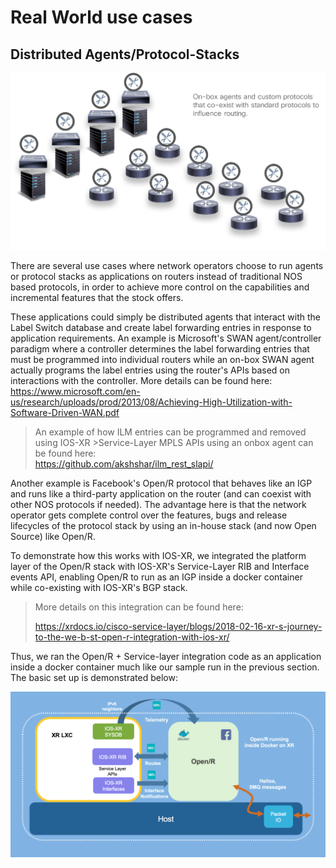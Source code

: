 # Real World use cases

## Distributed Agents/Protocol-Stacks


![distributed_protocols](assets/images/distributed_protocols.png)

There are several use cases where network operators choose to run agents or protocol stacks as applications on routers instead of traditional NOS based protocols, in order to achieve more control on the capabilities and incremental features that the stock offers.  

These applications could simply be distributed agents that interact with the Label Switch database and create label forwarding entries in response to application requirements.  An example is Microsoft's SWAN agent/controller paradigm where a controller determines the label forwarding entries that must be programmed into individual routers while an on-box SWAN agent actually programs the label entries using the router's APIs  based on interactions with the controller. More details can be found here: <https://www.microsoft.com/en-us/research/uploads/prod/2013/08/Achieving-High-Utilization-with-Software-Driven-WAN.pdf>  

>An example of how ILM entries can be programmed and removed using IOS-XR >Service-Layer MPLS APIs using an onbox agent can be found here:  
><https://github.com/akshshar/ilm_rest_slapi/>  

Another example is Facebook's Open/R protocol that behaves like an IGP and runs like a third-party application on the router (and can coexist with other NOS protocols if needed). The advantage here is that the network operator gets complete control over the features, bugs and release lifecycles of the protocol stack by using an in-house stack (and now Open Source) like Open/R.  

To demonstrate how this works with IOS-XR, we integrated the platform layer of the Open/R stack with IOS-XR's Service-Layer RIB and Interface events API, enabling Open/R to run as an IGP inside a docker container while co-existing with IOS-XR's BGP stack.

>More details on this integration can be found here:  
>
><https://xrdocs.io/cisco-service-layer/blogs/2018-02-16-xr-s-journey-to-the-we-b-st-open-r-integration-with-ios-xr/>


Thus, we ran the Open/R + Service-layer integration code as an application inside a docker container much like our sample run in the previous section. The basic set up is demonstrated below:

[![openr-xr-docker](assets/images/openr_xr_docker.png)](assets/images/openr_xr_docker.png)
